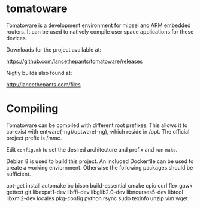tomatoware
==========

Tomatoware is a development environment for mipsel and ARM embedded routers. It can be used to natively compile user space applications for these devices.

Downloads for the project available at:

https://github.com/lancethepants/tomatoware/releases

Nigtly builds also found at:

http://lancethepants.com/files

Compiling
==========

Tomatoware can be compiled with different root prefixes. This allows it to co-exist with entware(-ng)/optware(-ng), which reside in /opt. The official project prefix is /mmc.

Edit `config.mk` to set the desired architecture and prefix and run `make`.

Debian 8 is used to build this project. An included Dockerfile can be used to create a working enviornment. Otherwise the following packages should be sufficient.

apt-get install automake bc bison build-essential cmake cpio curl flex gawk gettext git libexpat1-dev libffi-dev libglib2.0-dev libncurses5-dev libtool libxml2-dev locales pkg-config python rsync sudo texinfo unzip vim wget

